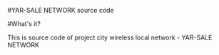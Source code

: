 #YAR-SALE NETWORK source code

#What's it?
 
 This is source code of project city wireless local network - YAR-SALE NETWORK


 
 
